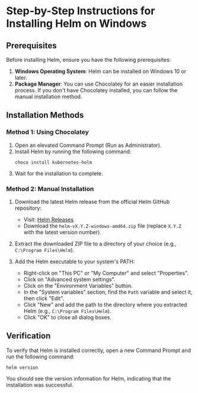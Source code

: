 # Step-by-Step Instructions for Installing Helm on Windows

## Prerequisites
Before installing Helm, ensure you have the following prerequisites:

1. **Windows Operating System**: Helm can be installed on Windows 10 or later.
2. **Package Manager**: You can use Chocolatey for an easier installation process. If you don't have Chocolatey installed, you can follow the manual installation method.

## Installation Methods

### Method 1: Using Chocolatey
1. Open an elevated Command Prompt (Run as Administrator).
2. Install Helm by running the following command:
   ```
   choco install kubernetes-helm
   ```
3. Wait for the installation to complete.

### Method 2: Manual Installation
1. Download the latest Helm release from the official Helm GitHub repository:
   - Visit: [Helm Releases](https://github.com/helm/helm/releases)
   - Download the `helm-vX.Y.Z-windows-amd64.zip` file (replace `X.Y.Z` with the latest version number).
   
2. Extract the downloaded ZIP file to a directory of your choice (e.g., `C:\Program Files\Helm`).

3. Add the Helm executable to your system's PATH:
   - Right-click on "This PC" or "My Computer" and select "Properties".
   - Click on "Advanced system settings".
   - Click on the "Environment Variables" button.
   - In the "System variables" section, find the `Path` variable and select it, then click "Edit".
   - Click "New" and add the path to the directory where you extracted Helm (e.g., `C:\Program Files\Helm`).
   - Click "OK" to close all dialog boxes.

## Verification
To verify that Helm is installed correctly, open a new Command Prompt and run the following command:
```
helm version
```
You should see the version information for Helm, indicating that the installation was successful.